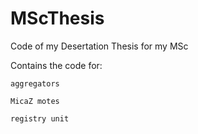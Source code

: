 # MScThesis
Code of my Desertation Thesis for my MSc

Contains the code for:
  
    aggregators
  
    MicaZ motes
  
    registry unit
